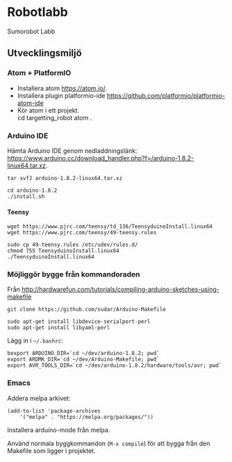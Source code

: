 # Robotlabb
Sumorobot Labb


## Utvecklingsmiljö

### Atom + PlatformIO
  * Installera atom https://atom.io/.  
  * Installera plugin platformio-ide https://github.com/platformio/platformio-atom-ide
  * Kör atom i ett projekt.  
	    cd targetting_robot
			atom .	

### Arduino IDE

Hämta Arduino IDE genom nedladdningslänk: https://www.arduino.cc/download_handler.php?f=/arduino-1.8.2-linux64.tar.xz.

	tar xvfJ arduino-1.8.2-linux64.tar.xz

	cd arduino-1.8.2
	./install.sh

#### Teensy

	wget https://www.pjrc.com/teensy/td_136/TeensyduinoInstall.linux64
	wget https://www.pjrc.com/teensy/49-teensy.rules

	sudo cp 49-teensy.rules /etc/udev/rules.d/
	chmod 755 TeensyduinoInstall.linux64
	./TeensyduinoInstall.linux64

### Möjliggör bygge från kommandoraden

Från http://hardwarefun.com/tutorials/compiling-arduino-sketches-using-makefile

	git clone https://github.com/sudar/Arduino-Makefile

	sudo apt-get install libdevice-serialport-perl
	sudo apt-get install libyaml-perl

Lägg in i `~/.bashrc`:

	bexport ARDUINO_DIR=`cd ~/dev/arduino-1.8.2; pwd`
	export ARDMK_DIR=`cd ~/dev/Arduino-Makefile; pwd`
	export AVR_TOOLS_DIR=`cd ~/dev/arduino-1.8.2/hardware/tools/avr; pwd`


### Emacs

Addera melpa arkivet:

	(add-to-list 'package-archives
		'("melpa" . "https://melpa.org/packages/"))

Installera arduino-mode från melpa.

Använd normala byggkommandon (`M-x compile`) för att bygga från den Makefile som ligger i projektet.
